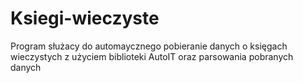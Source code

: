 # Ksiegi-wieczyste
Program służacy do automaycznego pobieranie danych o księgach wieczystych z użyciem biblioteki AutoIT oraz parsowania pobranych danych 
